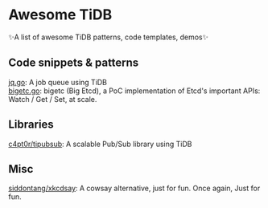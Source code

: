# Awesome TiDB
✨A list of awesome TiDB patterns, code templates, demos✨

## Code snippets & patterns

[jq.go](https://gist.github.com/c4pt0r/0cf957c606268cf212cce3a2edaf6607): A   job queue using TiDB  
[bigetc.go](https://gist.github.com/c4pt0r/ee9c4165a7a36b9a48a2dcf86d637bda): bigetc (Big Etcd), a PoC implementation of Etcd's important APIs: Watch / Get / Set, at scale.


## Libraries

[c4pt0r/tipubsub](https://github.com/c4pt0r/tipubsub): A scalable Pub/Sub library using TiDB


## Misc

[siddontang/xkcdsay](https://github.com/siddontang/xkcdsay): A cowsay alternative,  just for fun. Once again, Just for fun.
